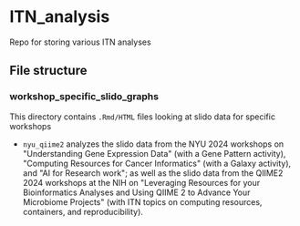 # ITN_analysis
Repo for storing various ITN analyses

## File structure

### workshop_specific_slido_graphs

This directory contains `.Rmd/HTML` files looking at slido data for specific workshops

* `nyu_qiime2` analyzes the slido data from the NYU 2024 workshops on "Understanding Gene Expression Data" (with a Gene Pattern activity), "Computing Resources for Cancer Informatics" (with a Galaxy activity), and "AI for Research work"; as well as the slido data from the QIIME2 2024 workshops at the NIH on "Leveraging Resources for your Bioinformatics Analyses and Using QIIME 2 to Advance Your Microbiome Projects" (with ITN topics on computing resources, containers, and reproducibility).    
